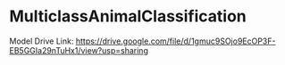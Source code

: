 # MulticlassAnimalClassification
Model Drive Link:
https://drive.google.com/file/d/1gmuc9SOjo9EcOP3F-EB5GGIa29nTuHx1/view?usp=sharing
